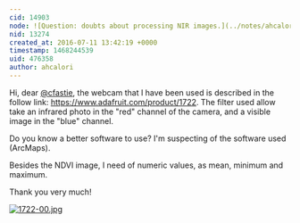 ```yaml
---
cid: 14903
node: ![Question: doubts about processing NIR images.](../notes/ahcalori/07-09-2016/question-doubts-about-processing-nir-images)
nid: 13274
created_at: 2016-07-11 13:42:19 +0000
timestamp: 1468244539
uid: 476358
author: ahcalori
---
```


Hi, dear [@cfastie](/profile/cfastie), the webcam that I have been used is described in the follow link: https://www.adafruit.com/product/1722.  The filter used allow  take an infrared photo in the "red" channel of the camera, and a visible image in the "blue" channel.

Do you know a better software to use? I'm suspecting of the software used (ArcMaps).

Besides the NDVI image, I need of numeric values, as mean, minimum and maximum.

Thank you very much!


[![1722-00.jpg](//i.publiclab.org/system/images/photos/000/016/943/large/1722-00.jpg)](//i.publiclab.org/system/images/photos/000/016/943/original/1722-00.jpg)

